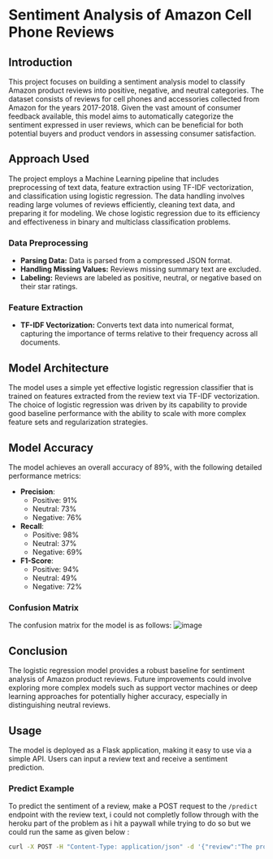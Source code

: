 # Sentiment Analysis of Amazon Cell Phone Reviews

## Introduction
This project focuses on building a sentiment analysis model to classify Amazon product reviews into positive, negative, and neutral categories. The dataset consists of reviews for cell phones and accessories collected from Amazon for the years 2017-2018. Given the vast amount of consumer feedback available, this model aims to automatically categorize the sentiment expressed in user reviews, which can be beneficial for both potential buyers and product vendors in assessing consumer satisfaction.

## Approach Used
The project employs a Machine Learning pipeline that includes preprocessing of text data, feature extraction using TF-IDF vectorization, and classification using logistic regression. The data handling involves reading large volumes of reviews efficiently, cleaning text data, and preparing it for modeling. We chose logistic regression due to its efficiency and effectiveness in binary and multiclass classification problems.

### Data Preprocessing
- **Parsing Data:** Data is parsed from a compressed JSON format.
- **Handling Missing Values:** Reviews missing summary text are excluded.
- **Labeling:** Reviews are labeled as positive, neutral, or negative based on their star ratings.

### Feature Extraction
- **TF-IDF Vectorization:** Converts text data into numerical format, capturing the importance of terms relative to their frequency across all documents.

## Model Architecture
The model uses a simple yet effective logistic regression classifier that is trained on features extracted from the review text via TF-IDF vectorization. The choice of logistic regression was driven by its capability to provide good baseline performance with the ability to scale with more complex feature sets and regularization strategies.

## Model Accuracy
The model achieves an overall accuracy of 89%, with the following detailed performance metrics:

- **Precision**:
  - Positive: 91%
  - Neutral: 73%
  - Negative: 76%
- **Recall**:
  - Positive: 98%
  - Neutral: 37%
  - Negative: 69%
- **F1-Score**:
  - Positive: 94%
  - Neutral: 49%
  - Negative: 72%

### Confusion Matrix
The confusion matrix for the model is as follows:
![image](https://github.com/Rahulkrishna-M/Sentiment_analysis_of_reviews/assets/102946334/429ed46d-f3db-4997-aa92-358c548c96a1)

## Conclusion
The logistic regression model provides a robust baseline for sentiment analysis of Amazon product reviews. Future improvements could involve exploring more complex models such as support vector machines or deep learning approaches for potentially higher accuracy, especially in distinguishing neutral reviews.

## Usage
The model is deployed as a Flask application, making it easy to use via a simple API. Users can input a review text and receive a sentiment prediction.

### Predict Example
To predict the sentiment of a review, make a POST request to the `/predict` endpoint with the review text, i could not completly follow through with the heroku part of the problem as i hit a paywall while trying to do so but we could run the same as given below :
```bash
curl -X POST -H "Content-Type: application/json" -d '{"review":"The product was fantastic!"}' https://app-name.herokuapp.com/predict

